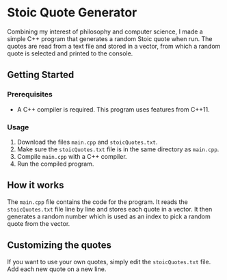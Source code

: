 # Stoic Quote Generator

Combining my interest of philosophy and computer science, I made a simple C++ program that generates a random Stoic quote when run. The quotes are read from a text file and stored in a vector, from which a random quote is selected and printed to the console. 

## Getting Started

### Prerequisites

- A C++ compiler is required. This program uses features from C++11.

### Usage

1. Download the files `main.cpp` and `stoicQuotes.txt`.
2. Make sure the `stoicQuotes.txt` file is in the same directory as `main.cpp`.
3. Compile `main.cpp` with a C++ compiler.
4. Run the compiled program.

## How it works

The `main.cpp` file contains the code for the program. It reads the `stoicQuotes.txt` file line by line and stores each quote in a vector. It then generates a random number which is used as an index to pick a random quote from the vector.

## Customizing the quotes

If you want to use your own quotes, simply edit the `stoicQuotes.txt` file. Add each new quote on a new line.
